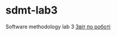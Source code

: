 # sdmt-lab3
Software methodology lab 3
[Звіт по роботі](https://drive.google.com/file/d/1hDZiKWKsXbRGD1FHyh7ASI-d1S9rxj8_/view?usp=sharing)
